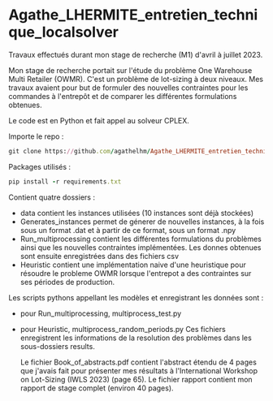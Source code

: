 # Agathe_LHERMITE_entretien_technique_localsolver
Travaux effectués durant mon stage de recherche (M1) d'avril à juillet 2023.

Mon stage de recherche portait sur l'étude du problème One Warehouse Multi Retailer (OWMR). C'est un problème de lot-sizing à deux niveaux. Mes travaux avaient pour but de formuler des nouvelles contraintes pour les commandes à l'entrepôt et de comparer les différentes formulations obtenues.

Le code est en Python et fait appel au solveur CPLEX.

Importe le repo : 
```ruby
git clone https://github.com/agathelhm/Agathe_LHERMITE_entretien_technique_localsolver.git
```

Packages utilisés : 
```ruby
pip install -r requirements.txt
```

Contient quatre dossiers :
- data contient les instances utilisées (10 instances sont déjà stockées)
- Generates_instances permet de génerer de nouvelles instances, à la fois sous un format .dat et à partir de ce format, sous un format .npy
- Run_multiprocessing contient les différentes formulations du problèmes ainsi que les nouvelles contraintes implémentées. Les donnes obtenues sont ensuite enregistrées dans des fichiers csv
- Heuristic contient une implémentation naive d'une heuristique pour résoudre le probleme OWMR lorsque l'entrepot a des contraintes sur ses périodes de production.

Les scripts pythons appellant les modèles et enregistrant les données sont :
- pour Run_multiprocessing, multiprocess_test.py
- pour Heuristic, multiprocess_random_periods.py
 Ces fichiers enregistrent les informations de la resolution des problèmes dans les sous-dossiers results.


  Le fichier Book_of_abstracts.pdf contient l'abstract étendu de 4 pages que j'avais fait pour présenter mes résultats à l'International Workshop on Lot-Sizing (IWLS 2023) (page 65).
  Le fichier rapport contient mon rapport de stage complet (environ 40 pages).
  
